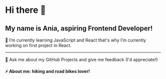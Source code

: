 # Hi there 👋
## My name is Ania, aspiring Frontend Developer!  
🌱 I’m currently learning JavaScript and React that's why I’m currently working on first project in React.	

------


 
 💬 Ask me about my GitHub Projects and give me feedback (I'd appreciate!)	
#### ⚡ About me: hiking and road bikes lover! 
<!--
**aniawojcik002/aniawojcik002** is a ✨ _special_ ✨ repository because its `README.md` (this file) appears on your GitHub profile.

Here are some ideas to get you started:

- 🔭 I’m currently working on ...
- 🌱 I’m currently learning ...
- 👯 I’m looking to collaborate on ...
- 🤔 I’m looking for help with ...
- 💬 Ask me about ...
- 📫 How to reach me: ...
- 😄 Pronouns: ...
- ⚡ Fun fact: ...
-->

